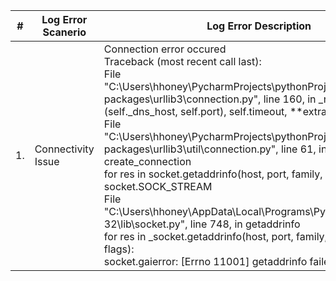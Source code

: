 |#|Log Error Scanerio|Log Error Description|
|--|--|--|
|1.|Connectivity Issue |Connection error occured<br>Traceback (most recent call last):<br>File "C:\Users\hhoney\PycharmProjects\pythonProject1\venv\lib\site-packages\urllib3\connection.py", line 160, in _new_conn<br>(self._dns_host, self.port), self.timeout, **extra_kw<br>File "C:\Users\hhoney\PycharmProjects\pythonProject1\venv\lib\site-packages\urllib3\util\connection.py", line 61, in create_connection<br>for res in socket.getaddrinfo(host, port, family, socket.SOCK_STREAM<br>File "C:\Users\hhoney\AppData\Local\Programs\Python\Python37-32\lib\socket.py", line 748, in getaddrinfo<br>for res in _socket.getaddrinfo(host, port, family, type, proto, flags):<br>socket.gaierror: [Errno 11001] getaddrinfo failed|

